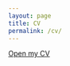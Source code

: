 ```yaml
---
layout: page
title: CV
permalink: /cv/
---
```


[Open my CV](https://drive.google.com/file/d/1d6lKtPy-cd1OhS_BeaMKqAjuw0RzObWw/view?usp=sharing)
